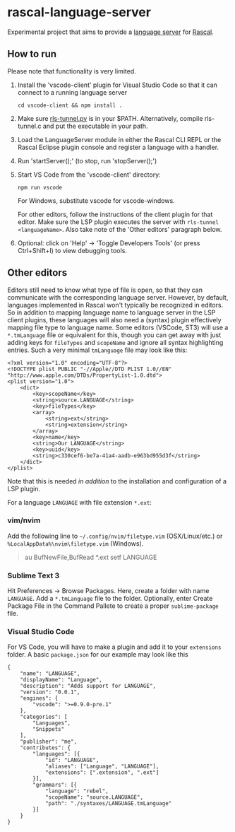 # rascal-language-server

Experimental project that aims to provide a [language server](https://github.com/Microsoft/language-server-protocol) for [Rascal](http://www.rascal-mpl.org/).

## How to run

Please note that functionality is very limited.

1. Install the 'vscode-client' plugin for Visual Studio Code so that it can connect to a running language server

    ```cd vscode-client && npm install .```

1. Make sure [rls-tunnel.py](experiments/rls-tunnel.py) is in your $PATH. Alternatively, compile rls-tunnel.c and put the executable in your path.
1. Load the LanguageServer module in either the Rascal CLI REPL or the Rascal Eclipse plugin console and register a language with a handler.
1. Run 'startServer();' (to stop, run 'stopServer();')
1. Start VS Code from the 'vscode-client' directory:

    ```npm run vscode```

    For Windows, substitute vscode for vscode-windows.

    For other editors, follow the instructions of the client plugin for that editor. Make sure the LSP plugin executes the server with `rls-tunnel <languageName>`. Also take note of the 'Other editors' paragraph below.
1. Optional: click on 'Help' → 'Toggle Developers Tools' (or press Ctrl+Shift+I) to view debugging tools.

## Other editors
Editors still need to know what type of file is open, so that they can communicate with the corresponding language server. However, by default, languages implemented in Rascal won't typically be recognized in editors. So in addition to mapping language name to language server in the LSP client plugins, these languages will also need a (syntax) plugin effectively mapping file type to language name. Some editors (VSCode, ST3) will use a `*.tmLanguage` file or equivalent for this, though you can get away with just adding keys for `fileTypes` and `scopeName` and ignore all syntax highlighting entries. Such a very minimal `tmLanguage` file may look like this:

```
<?xml version="1.0" encoding="UTF-8"?>
<!DOCTYPE plist PUBLIC "-//Apple//DTD PLIST 1.0//EN" "http://www.apple.com/DTDs/PropertyList-1.0.dtd">
<plist version="1.0">
    <dict>
        <key>scopeName</key>
        <string>source.LANGUAGE</string>
        <key>fileTypes</key>
        <array>
            <string>ext</string>
            <string>extension</string>
        </array>
        <key>name</key>
        <string>Our LANGUAGE</string>
        <key>uuid</key>
        <string>c330cef6-be7a-41a4-aadb-e963bd955d3f</string>
    </dict>
</plist>
```

Note that this is needed *in addition* to the installation and configuration of a LSP plugin.

For a language `LANGUAGE` with file extension `*.ext`:

### vim/nvim
Add the following line to `~/.config/nvim/filetype.vim` (OSX/Linux/etc.) or `%LocalAppData%\nvim\filetype.vim` (Windows).

> au BufNewFile,BufRead *.ext       setf LANGUAGE

### Sublime Text 3
Hit Preferences -> Browse Packages. Here, create a folder with name `LANGUAGE`. Add a `*.tmLanguage` file to the folder. Optionally, enter Create Package File in the Command Pallete to create a proper `sublime-package` file.

### Visual Studio Code
For VS Code, you will have to make a plugin and add it to your `extensions` folder. A basic `package.json` for our example may look like this

```
{
    "name": "LANGUAGE",
    "displayName": "Language",
    "description": "Adds support for LANGUAGE",
    "version": "0.0.1",
    "engines": {
        "vscode": ">=0.9.0-pre.1"
    },
    "categories": [
        "Languages",
        "Snippets"
    ],
    "publisher": "me",
    "contributes": {
        "languages": [{
            "id": "LANGUAGE",
            "aliases": ["Language", "LANGUAGE"],
            "extensions": [".extension", ".ext"]
        }],
        "grammars": [{
            "language": "rebel",
            "scopeName": "source.LANGUAGE",
            "path": "./syntaxes/LANGUAGE.tmLanguage"
        }]
    }
}
```